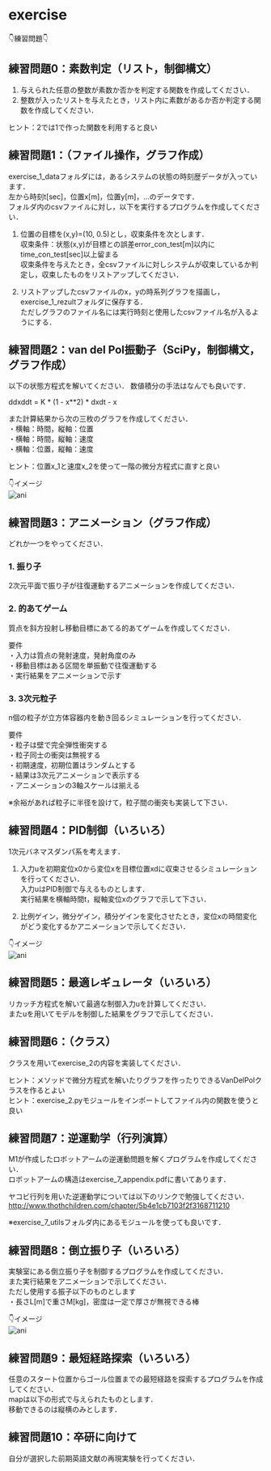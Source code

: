 # exercise 

👇練習問題👇

## 練習問題0：素数判定（リスト，制御構文）
1. 与えられた任意の整数が素数か否かを判定する関数を作成してください．
2. 整数が入ったリストを与えたとき，リスト内に素数があるか否か判定する関数を作成してください．

ヒント：2では1で作った関数を利用すると良い




## 練習問題1：（ファイル操作，グラフ作成）
exercise_1_dataフォルダには，あるシステムの状態の時刻歴データが入っています．  
左から時刻t[sec]，位置x[m]，位置y[m]，...のデータです．  
フォルダ内のcsvファイルに対し，以下を実行するプログラムを作成してください．  

1. 位置の目標を(x,y)=(10, 0.5)とし，収束条件を次とします．  
収束条件：状態(x,y)が目標との誤差error_con_test[m]以内にtime_con_test[sec]以上留まる  
収束条件を与えたとき，全csvファイルに対しシステムが収束しているか判定し，収束したものをリストアップしてください．  

2. リストアップしたcsvファイルのx，yの時系列グラフを描画し，exercise_1_rezultフォルダに保存する．  
ただしグラフのファイル名には実行時刻と使用したcsvファイル名が入るようにする．  




## 練習問題2：van del Pol振動子（SciPy，制御構文，グラフ作成）
以下の状態方程式を解いてください．
数値積分の手法はなんでも良いです．  

ddxddt = K * (1 - x**2) * dxdt - x  

また計算結果から次の三枚のグラフを作成してください．  
・横軸：時間，縦軸：位置  
・横軸：時間，縦軸：速度  
・横軸：位置，縦軸：速度  

ヒント：位置x_1と速度x_2を使って一階の微分方程式に直すと良い  


👇イメージ  
<img src="https://github.com/YoshimitsuMatsutaIe/ans_2021/blob/main/misc/exercise_2.png" alt="ani" title="vandelpol">




## 練習問題3：アニメーション（グラフ作成）
どれか一つをやってください．  




### 1. 振り子
2次元平面で振り子が往復運動するアニメーションを作成してください．  




### 2. 的あてゲーム
質点を斜方投射し移動目標にあてる的あてゲームを作成してください．  

要件  
・入力は質点の発射速度，発射角度のみ  
・移動目標はある区間を単振動で往復運動する  
・実行結果をアニメーションで示す  




### 3. 3次元粒子
n個の粒子が立方体容器内を動き回るシミュレーションを行ってください．  

要件  
・粒子は壁で完全弾性衝突する  
・粒子同士の衝突は無視する  
・初期速度，初期位置はランダムとする  
・結果は3次元アニメーションで表示する  
・アニメーションの3軸スケールは揃える  

※余裕があれば粒子に半径を設けて，粒子間の衝突も実装して下さい．  




## 練習問題4：PID制御（いろいろ）
1次元バネマスダンパ系を考えます．  

1. 入力uを初期変位x0から変位xを目標位置xdに収束させるシミュレーションを行ってください．  
入力uはPID制御で与えるものとします．  
実行結果を横軸時間t，縦軸変位xのグラフで示して下さい．  

2. 比例ゲイン，微分ゲイン，積分ゲインを変化させたとき，変位xの時間変化がどう変化するかアニメーションで示してください．  

👇イメージ  
<img src="https://github.com/YoshimitsuMatsutaIe/ans_2021/blob/main/misc/exercise_4.gif" alt="ani" title="PID">  




## 練習問題5：最適レギュレータ（いろいろ）
リカッチ方程式を解いて最適な制御入力uを計算してください．  
またuを用いてモデルを制御した結果をグラフで示してください．  




## 練習問題6：（クラス）
クラスを用いてexercise_2の内容を実装してください．  

ヒント：メソッドで微分方程式を解いたりグラフを作ったりできるVanDelPolクラスを作るとよい  
ヒント：exercise_2.pyモジュールをインポートしてファイル内の関数を使うと良い  


## 練習問題7：逆運動学（行列演算）
M1が作成したロボットアームの逆運動問題を解くプログラムを作成してください．  
ロボットアームの構造はexercise_7_appendix.pdfに書いてあります．  

ヤコビ行列を用いた逆運動学については以下のリンクで勉強してください．  
<http://www.thothchildren.com/chapter/5b4e1cb7103f2f3168711210>

※exercise_7_utilsフォルダ内にあるモジュールを使っても良いです．  


## 練習問題8：倒立振り子（いろいろ）
実験室にある倒立振り子を制御するプログラムを作成してください．  
また実行結果をアニメーションで示してください．  
ただし使用する振子以下のものとします  
・長さL[m]で重さM[kg]，密度は一定で厚さが無視できる棒  

👇イメージ  
<img src="https://github.com/YoshimitsuMatsutaIe/ans_2021/blob/main/misc/exercise_8__by_LQR.gif" alt="ani" title="pendulum">



## 練習問題9：最短経路探索（いろいろ）
任意のスタート位置からゴール位置までの最短経路を探索するプログラムを作成してください．  
mapは以下の形式で与えられたものとします．  
移動できるのは縦横のみとします．  


## 練習問題10：卒研に向けて
自分が選択した前期英語文献の再現実験を行ってください．  